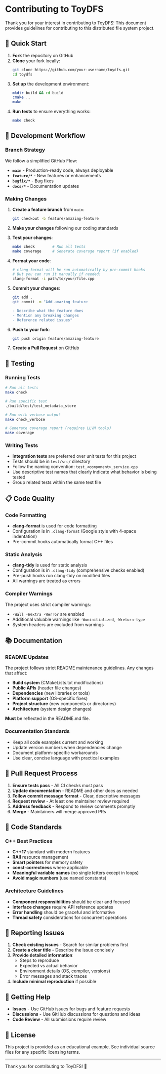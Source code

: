 # Contributing to ToyDFS

Thank you for your interest in contributing to ToyDFS! This document provides guidelines for contributing to this distributed file system project.

## 🚀 Quick Start

1. **Fork** the repository on GitHub
2. **Clone** your fork locally:
   ```bash
   git clone https://github.com/your-username/toydfs.git
   cd toydfs
   ```
3. **Set up** the development environment:
   ```bash
   mkdir build && cd build
   cmake ..
   make
   ```
4. **Run tests** to ensure everything works:
   ```bash
   make check
   ```

## 📝 Development Workflow

### Branch Strategy

We follow a simplified GitHub Flow:

- **`main`** - Production-ready code, always deployable
- **`feature/*`** - New features or enhancements
- **`bugfix/*`** - Bug fixes
- **`docs/*`** - Documentation updates

### Making Changes

1. **Create a feature branch** from `main`:
   ```bash
   git checkout -b feature/amazing-feature
   ```

2. **Make your changes** following our coding standards

3. **Test your changes**:
   ```bash
   make check        # Run all tests
   make coverage     # Generate coverage report (if enabled)
   ```

4. **Format your code**:
   ```bash
   # clang-format will be run automatically by pre-commit hooks
   # But you can run it manually if needed:
   clang-format -i path/to/your/file.cpp
   ```

5. **Commit your changes**:
   ```bash
   git add .
   git commit -m "Add amazing feature

   - Describe what the feature does
   - Mention any breaking changes
   - Reference related issues"
   ```

6. **Push to your fork**:
   ```bash
   git push origin feature/amazing-feature
   ```

7. **Create a Pull Request** on GitHub

## 🧪 Testing

### Running Tests

```bash
# Run all tests
make check

# Run specific test
./build/test/test_metadata_store

# Run with verbose output
make check_verbose

# Generate coverage report (requires LLVM tools)
make coverage
```

### Writing Tests

- **Integration tests** are preferred over unit tests for this project
- Tests should be in `test/src/` directory
- Follow the naming convention: `test_<component>_service.cpp`
- Use descriptive test names that clearly indicate what behavior is being tested
- Group related tests within the same test file

## 📋 Code Quality

### Code Formatting

- **clang-format** is used for code formatting
- Configuration is in `.clang-format` (Google style with 4-space indentation)
- Pre-commit hooks automatically format C++ files

### Static Analysis

- **clang-tidy** is used for static analysis
- Configuration is in `.clang-tidy` (comprehensive checks enabled)
- Pre-push hooks run clang-tidy on modified files
- All warnings are treated as errors

### Compiler Warnings

The project uses strict compiler warnings:
- `-Wall -Wextra -Werror` are enabled
- Additional valuable warnings like `-Wuninitialized`, `-Wreturn-type`
- System headers are excluded from warnings

## 📚 Documentation

### README Updates

The project follows strict README maintenance guidelines. Any changes that affect:

- **Build system** (CMakeLists.txt modifications)
- **Public APIs** (header file changes)
- **Dependencies** (new libraries or tools)
- **Platform support** (OS-specific fixes)
- **Project structure** (new components or directories)
- **Architecture** (system design changes)

**Must** be reflected in the README.md file.

### Documentation Standards

- Keep all code examples current and working
- Update version numbers when dependencies change
- Document platform-specific workarounds
- Use clear, concise language with practical examples

## 🔄 Pull Request Process

1. **Ensure tests pass** - All CI checks must pass
2. **Update documentation** - README and other docs as needed
3. **Follow commit message format** - Clear, descriptive messages
4. **Request review** - At least one maintainer review required
5. **Address feedback** - Respond to review comments promptly
6. **Merge** - Maintainers will merge approved PRs

## 🚨 Code Standards

### C++ Best Practices

- **C++17** standard with modern features
- **RAII** resource management
- **Smart pointers** for memory safety
- **const-correctness** where applicable
- **Meaningful variable names** (no single letters except in loops)
- **Avoid magic numbers** (use named constants)

### Architecture Guidelines

- **Component responsibilities** should be clear and focused
- **Interface changes** require API reference updates
- **Error handling** should be graceful and informative
- **Thread safety** considerations for concurrent operations

## 🐛 Reporting Issues

1. **Check existing issues** - Search for similar problems first
2. **Create a clear title** - Describe the issue concisely
3. **Provide detailed information**:
   - Steps to reproduce
   - Expected vs actual behavior
   - Environment details (OS, compiler, versions)
   - Error messages and stack traces
4. **Include minimal reproduction** if possible

## 💬 Getting Help

- **Issues** - Use GitHub issues for bugs and feature requests
- **Discussions** - Use GitHub discussions for questions and ideas
- **Code Review** - All submissions require review

## 📜 License

This project is provided as an educational example. See individual source files for any specific licensing terms.

---

Thank you for contributing to ToyDFS! 🎉
